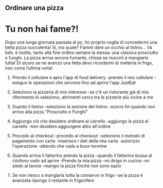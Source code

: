 ## Ordinare una pizza
# Tu non hai fame?!
Dopo una lunga giornata passata al pc, ho proprio voglia di concedermi una bella pizza succulenta! Sì, ma quale? Fammi dare un occhio al listino… Va beh, è inutile, tanto alla fine ordino sempre la stessa: una classica prosciutto e funghi. La pizza arriva ancora fumante, chissà se riuscirò a mangiarla tutta!
Di sicuro se ne avanzo una fetta devo ricordarmi di metterla in frigo, non come l’ultima volta! 

1. Prendo il cellulare e apro l'app di food delivery
    -prendo il mio cellulare
    -eseguo le operazioni che servono fino ad aprire l'app JustEat
    
2. Seleziono la pizzeria di mio interesse
    -se c'è un ristorante già di mio riferimento lo seleziono, altrimenti cerco tra le pizzerie più vicine a me
    
3. Guardo il listino 
    -seleziono la sezione del listino 
    -scorro fin quando non arrivo alla pizza "Prosciutto e Funghi"

4. Aggiungo ciò che desidero ordinare al carrello
    -aggiungo la pizza al carrello 
    -non desidero aggiungere altro all'ordine

5. Procedo al checkout 
    -procedo al checkout 
    -seleziono il metodo di pagamento con carta
    -inserisco i dati della mia carta
    -autorizzo l'operazione
    -attendo che vada a buon termine 

6. Quando arriva il fattorino prendo la pizza
    -quando il fattorino bussa al citofono vado ad aprire
    -Prendo la mia pizza
    -mi dirigo in cucina
    -mi siedo al tavolo 
    -mangio la pizza finchè non sono sazio

7. Se non riesco a mangiarla tutta la conservo in frigo 
    -se la pizza è avanzata ripongo il restante in frigorifero